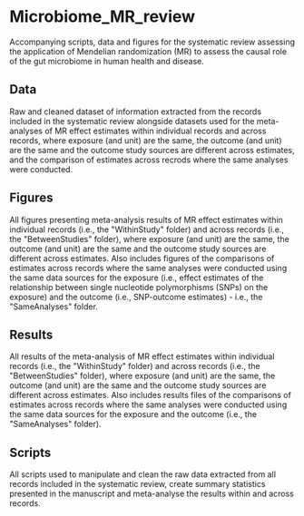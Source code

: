 # Microbiome_MR_review
Accompanying scripts, data and figures for the systematic review assessing the application of Mendelian randomization (MR) to assess the causal role of the gut microbiome in human health and disease.

## Data
Raw and cleaned dataset of information extracted from the records included in the systematic review alongside datasets used for the meta-analyses of MR effect estimates within individual records and across records, where exposure (and unit) are the same, the outcome (and unit) are the same and the outcome study sources are different across estimates, and the comparison of estimates across recrods where the same analyses were conducted.

## Figures
All figures presenting meta-analysis results of MR effect estimates within individual records (i.e., the "WithinStudy" folder) and across records (i.e., the "BetweenStudies" folder), where exposure (and unit) are the same, the outcome (and unit) are the same and the outcome study sources are different across estimates. Also includes figures of the comparisons of estimates across records where the same analyses were conducted using the same data sources for the exposure (i.e., effect estimates of the relationship between single nucleotide polymorphisms (SNPs) on the exposure) and the outcome (i.e., SNP-outcome estimates) - i.e., the "SameAnalyses" folder. 

## Results
All results of the meta-analysis of MR effect estimates within individual records (i.e., the "WithinStudy" folder) and across records (i.e., the "BetweenStudies" folder), where exposure (and unit) are the same, the outcome (and unit) are the same and the outcome study sources are different across estimates. Also includes results files of the comparisons of estimates across records where the same analyses were conducted using the same data sources for the exposure and the outcome (i.e., the "SameAnalyses" folder). 

## Scripts
All scripts used to manipulate and clean the raw data extracted from all records included in the systematic review, create summary statistics presented in the manuscript and meta-analyse the results within and across records. 
